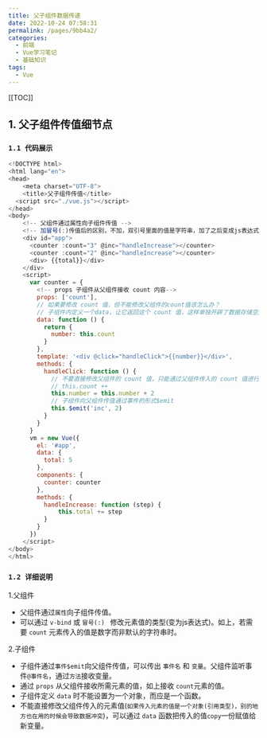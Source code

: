 ```yaml
---
title: 父子组件数据传递
date: 2022-10-24 07:58:31
permalink: /pages/9bb4a2/
categories:
  - 前端
  - Vue学习笔记
  - 基础知识
tags:
  - Vue
---
```


[[TOC]]

## 1. 父子组件传值细节点

### `1.1 代码展示`

```js
<!DOCTYPE html>
<html lang="en">
<head>
	<meta charset="UTF-8">
	<title>父子组件传值</title>
  <script src="./vue.js"></script>
</head>
<body>
    <!-- 父组件通过属性向子组件传值 -->
    <!-- 加冒号(:)传值后的区别，不加，双引号里面的值是字符串，加了之后变成js表达式，如下变成了数字 -->
    <div id="app">
      <counter :count="3" @inc="handleIncrease"></counter>
      <counter :count="2" @inc="handleIncrease"></counter>
      <div> {{total}}</div>
    </div>
    <script>
      var counter = {
        <!-- props 子组件从父组件接收 count 内容-->
        props: ['count'],
        // 如果要修改 count 值，但不能修改父组件的count值该怎么办？
        // 子组件内定义一个data，让它返回这个 count 值，这样单独开辟了数据存储空间
        data: function () {
          return {
            number: this.count
          }
        },
        template: '<div @click="handleClick">{{number}}</div>',
        methods: {
          handleClick: function () {
            // 不要直接修改父组件的 count 值，只能通过父组件传入的 count 值进行操作
            // this.count ++
            this.number = this.number + 2
            // 子组件向父组件传值通过事件的形式$emit
            this.$emit('inc', 2)
          }
        }
      }
      vm = new Vue({
        el: '#app',
        data: {
          total: 5
        },
        components: {
          counter: counter
        },
        methods: {
          handleIncrease: function (step) {
              this.total += step
          }
        }
      })
    </script>
</body>
</html>
```

### `1.2 详细说明`

1.父组件

- 父组件通过`属性`向子组件传值。
- 可以通过 `v-bind` 或 `冒号(:) ` 修改元素值的类型(变为js表达式)。如上，若需要 `count` 元素传入的值是数字而非默认的字符串时。

2.子组件

- 子组件通过`事件$emit`向父组件传值，可以传出 `事件名` 和 `变量`。父组件监听事件`@事件名`，通过`方法`接收变量。
- 通过 `props` 从父组件接收所需元素的值，如上接收 `count`元素的值。
- 子组件定义 `data` 时不能设置为一个对象，而应是一个函数。
- 不能直接修改父组件传入的元素值(`如果传入元素的值是一个对象(引用类型)，别的地方也在用的时候会导致数据冲突`)，可以通过 `data` 函数把传入的值`copy`一份赋值给新变量。



